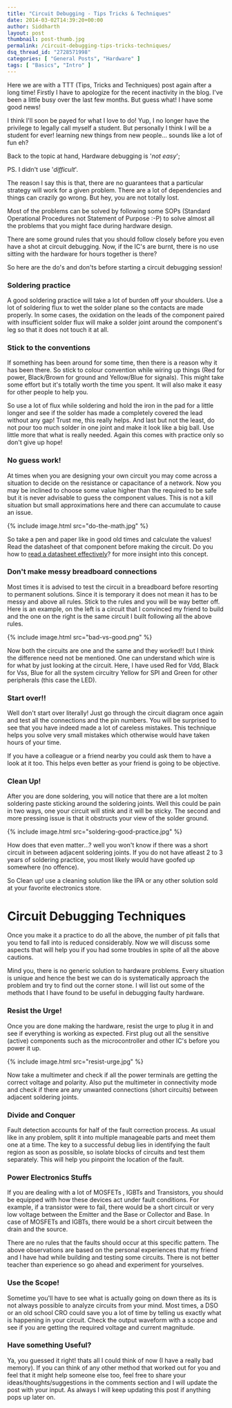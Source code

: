 ```yaml
---
title: "Circuit Debugging - Tips Tricks & Techniques"
date: 2014-03-02T14:39:20+00:00
author: Siddharth
layout: post
thumbnail: post-thumb.jpg
permalink: /circuit-debugging-tips-tricks-techniques/
dsq_thread_id: "2728571998"
categories: [ "General Posts", "Hardware" ]
tags: [ "Basics", "Intro" ]
---
```


Here we are with a TTT (Tips, Tricks and Techniques) post again after a long time! Firstly I have to apologize for the recent inactivity in the blog. I've been a little busy over the last few months. But guess what! I have some good news!

I think I'll soon be payed for what I love to do! Yup, I no longer have the privilege to legally call myself a student. But personally I think I will be a student for ever! learning new things from new people... sounds like a lot of fun eh?

Back to the topic at hand, Hardware debugging is '_not easy_';

PS. I didn't use '_difficult_'.

The reason I say this is that, there are no guarantees that a particular strategy will work for a given problem. There are a lot of dependencies and things can crazily go wrong. But hey, you are not totally lost.

Most of the problems can be solved by following some SOPs (Standard Operational Procedures not Statement of Purpose :-P) to solve almost all the problems that you might face during hardware design.

There are some ground rules that you should follow closely before you even have a shot at circuit debugging. Now, if the IC's are burnt, there is no use sitting with the hardware for hours together is there?

So here are the do's and don'ts before starting a circuit debugging session!

### **Soldering practice**

A good soldering practice will take a lot of burden off your shoulders. Use a lot of soldering flux to wet the solder plane so the contacts are made properly. In some cases, the oxidation on the leads of the component paired with insufficient solder flux will make a solder joint around the component's leg so that it does not touch it at all.

### **Stick to the conventions**

If something has been around for some time, then there is a reason why it has been there. So stick to colour convention while wiring up things (Red for power, Black/Brown for ground and Yellow/Blue for signals). This might take some effort but it's totally worth the time you spent. It will also make it easy for other people to help you.

So use a lot of flux while soldering and hold the iron in the pad for a little longer and see if the solder has made a completely covered the lead without any gap! Trust me, this really helps. And last but not the least, do not pour too much solder in one joint and make it look like a big ball. Use little more that what is really needed. Again this comes with practice only so don't give up hope!

### **No guess work!**

At times when you are designing your own circuit you may come across a situation to decide on the resistance or capacitance of a network. Now you may be inclined to choose some value higher than the required to be safe but it is never advisable to guess the component values. This is not a kill situation but small approximations here and there can accumulate to cause an issue.

{% include image.html src="do-the-math.jpg" %}

So take a pen and paper like in good old times and calculate the values! Read the datasheet of that component before making the circuit. Do you how to [read a datasheet effectively](/are-you-reading-the-datasheet/)? for more insight into this concept.

### **Don't make messy breadboard connections**

Most times it is advised to test the circuit in a breadboard before resorting to permanent solutions. Since it is temporary it does not mean it has to be messy and above all rules. Stick to the rules and you will be way better off. Here is an example, on the left is a circuit that I convinced my friend to build and the one on the right is the same circuit I built following all the above rules.

{% include image.html src="bad-vs-good.png" %}

Now both the circuits are one and the same and they worked!! but I think the difference need not be mentioned. One can understand which wire is for what by just looking at the circuit. Here, I have used Red for Vdd, Black for Vss, Blue for all the system circuitry Yellow for SPI and Green for other peripherals (this case the LED).

### **Start over!!**

Well don't start over literally! Just go through the circuit diagram once again and test all the connections and the pin numbers. You will be surprised to see that you have indeed made a lot of careless mistakes. This technique helps you solve very small mistakes which otherwise would have taken hours of your time.

If you have a colleague or a friend nearby you could ask them to have a look at it too. This helps even better as your friend is going to be objective.

### **Clean Up!**

After you are done soldering, you will notice that there are a lot molten soldering paste sticking around the soldering joints. Well this could be pain in two ways, one your circuit will stink and it will be sticky. The second and more pressing issue is that it obstructs your view of the solder ground.

{% include image.html src="soldering-good-practice.jpg" %}

How does that even matter...? well you won't know if there was a short circuit in between adjacent soldering joints. If you do not have atleast 2 to 3 years of soldering practice, you  most likely would have goofed up somewhere (no offence).

So Clean up! use a cleaning solution like the IPA or any other solution sold at your favorite electronics store.

# Circuit Debugging Techniques

Once you make it a practice to do all the above, the number of pit falls that you tend to fall into is reduced considerably. Now we will discuss some aspects that will help you if you had some troubles in spite of all the above cautions.

Mind you, there is no generic solution to hardware problems. Every situation is unique and hence the best we can do is systematically approach the problem and try to find out the corner stone. I will list out some of the methods that I have found to be useful in debugging faulty hardware.

### **Resist the Urge!**

Once you are done making the hardware, resist the urge to plug it in and see if everything is working as expected. First plug out all the sensitive (active) components such as the microcontroller and other IC's before you power it up.

{% include image.html src="resist-urge.jpg" %}

Now take a multimeter and check if all the power terminals are getting the correct voltage and polarity. Also put the multimeter in connectivity mode and check if there are any unwanted connections (short circuits) between adjacent soldering joints.

### **Divide and Conquer**

Fault detection accounts for half of the fault correction process. As usual like in any problem, split it into multiple manageable parts and meet them one at a time. The key to a successful debug lies in identifying the fault region as soon as possible, so isolate blocks of circuits and test them separately. This will help you pinpoint the location of the fault.

### **Power Electronics Stuffs**

If you are dealing with a lot of MOSFETs , IGBTs and Transistors, you should be equipped with how these devices act under fault conditions. For example, if a transistor were to fail, there would be a short circuit or very low voltage between the Emitter and the Base or Collector and Base. In case of MOSFETs and IGBTs, there would be a short circuit between the drain and the source.

There are no rules that the faults should occur at this specific pattern. The above observations are based on the personal experiences that my friend and I have had while building and testing some circuits. There is not better teacher than experience so go ahead and experiment for yourselves.

### **Use the Scope!**

Sometime you'll have to see what is actually going on down there as its is not always possible to analyze circuits from your mind. Most times, a DSO or an old school CRO could save you a lot of time by telling us exactly what is happening in your circuit. Check the output waveform with a scope and see if you are getting the required voltage and current magnitude.

### Have something Useful?

Ya, you guessed it right! thats all I could think of now (I have a really bad memory). If you can think of any other method that worked out for you and feel that it might help someone else too, feel free to share your ideas/thoughts/suggestions in the comments section and I will update the post with your input. As always I will keep updating this post if anything pops up later on.

